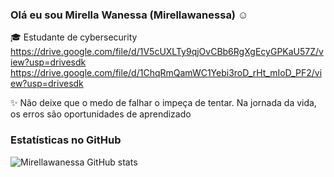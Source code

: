 ### Olá eu sou Mirella Wanessa (Mirellawanessa) ☺️

🎓 Estudante de cybersecurity https://drive.google.com/file/d/1V5cUXLTy9qjOvCBb6RgXgEcyGPKaU57Z/view?usp=drivesdk https://drive.google.com/file/d/1ChqRmQamWC1Yebi3roD_rHt_mIoD_PF2/view?usp=drivesdk

✨ Não deixe que o medo de falhar o impeça de tentar. Na jornada da vida, os erros são oportunidades de aprendizado 

### Estatísticas no GitHub 
![Mirellawanessa GitHub stats](https://github-readme-stats.vercel.app/api?username=mirellawanessa&show_icons=dracula&theme=radical)
